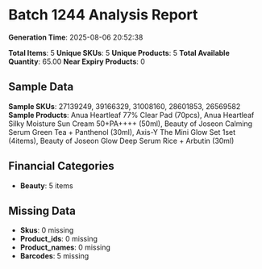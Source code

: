 # Batch 1244 Analysis Report

**Generation Time**: 2025-08-06 20:52:38

**Total Items**: 5
**Unique SKUs**: 5
**Unique Products**: 5
**Total Available Quantity**: 65.00
**Near Expiry Products**: 0

## Sample Data
**Sample SKUs**: 27139249, 39166329, 31008160, 28601853, 26569582
**Sample Products**: Anua Heartleaf 77% Clear Pad (70pcs), Anua Heartleaf Silky Moisture Sun Cream 50+PA++++ (50ml), Beauty of Joseon Calming Serum Green Tea + Panthenol (30ml), Axis-Y The Mini Glow Set 1set (4items), Beauty of Joseon Glow Deep Serum Rice + Arbutin (30ml)

## Financial Categories
- **Beauty**: 5 items

## Missing Data
- **Skus**: 0 missing
- **Product_ids**: 0 missing
- **Product_names**: 0 missing
- **Barcodes**: 5 missing

